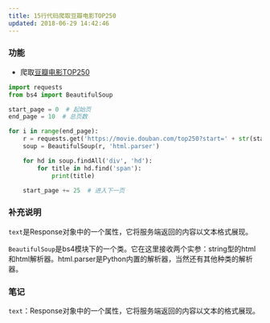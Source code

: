 ```yaml
---
title: 15行代码爬取豆瓣电影TOP250
updated: 2018-06-29 14:42:46
---
```

### 功能
- 爬取[豆瓣电影TOP250](https://movie.douban.com/top250)

```python
import requests
from bs4 import BeautifulSoup

start_page = 0  # 起始页
end_page = 10  # 总页数

for i in range(end_page):
    r = requests.get('https://movie.douban.com/top250?start=' + str(start_page) + '&filter=').text
    soup = BeautifulSoup(r, 'html.parser')

    for hd in soup.findAll('div', 'hd'):
        for title in hd.find('span'):
            print(title)

    start_page += 25  # 进入下一页
```

### 补充说明
`text`是Response对象中的一个属性，它将服务端返回的内容以文本格式展现。

`BeautifulSoup`是bs4模块下的一个类。它在这里接收两个实参：string型的html和html解析器。html.parser是Python内置的解析器，当然还有其他种类的解析器。

### 笔记
`text`：Response对象中的一个属性，它将服务端返回的内容以文本的格式展现。